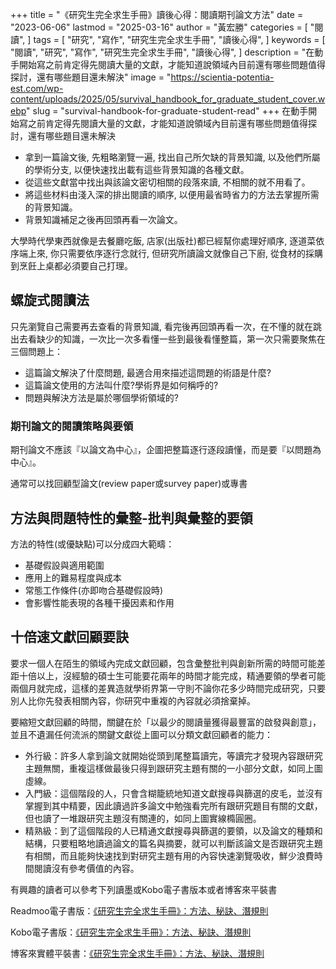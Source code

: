 +++
title = "《研究生完全求生手冊》讀後心得：閱讀期刊論文方法"
date = "2023-06-06"
lastmod = "2025-03-16"
author = "黃宏勝"
categories = [
  "閱讀",
]
tags = [
  "研究",
  "寫作",
  "研究生完全求生手冊",
  "讀後心得",
]
keywords = [
  "閱讀",
  "研究",
  "寫作",
  "研究生完全求生手冊",
  "讀後心得",
]
description = "在動手開始寫之前肯定得先閱讀大量的文獻，才能知道說領域內目前還有哪些問題值得探討，還有哪些題目還未解決"
image = "https://scientia-potentia-est.com/wp-content/uploads/2025/05/survival_handbook_for_graduate_student_cover.webp"
slug = "survival-handbook-for-graduate-student-read"
+++
在動手開始寫之前肯定得先閱讀大量的文獻，才能知道說領域內目前還有哪些問題值得探討，還有哪些題目還未解決

- 拿到一篇論文後, 先粗略瀏覽一遍, 找出自己所欠缺的背景知識, 以及他們所屬的學術分支, 以便快速找出載有這些背景知識的各種文獻。
- 從這些文獻當中找出與該論文密切相關的段落來讀, 不相關的就不用看了。
- 將這些材料由淺入深的排出閱讀的順序, 以便用最省時省力的方法去掌握所需的背景知識。
- 背景知識補足之後再回頭再看一次論文。

大學時代學東西就像是去餐廳吃飯, 店家(出版社)都已經幫你處理好順序, 逐道菜依序端上來, 你只需要依序逐行念就行, 但研究所讀論文就像自己下廚, 從食材的採購到烹飪上桌都必須要自己打理。

## 螺旋式閱讀法

只先瀏覽自己需要再去查看的背景知識, 看完後再回頭再看一次，在不懂的就在跳出去看缺少的知識，一次比一次多看懂一些到最後看懂整篇，第一次只需要聚焦在三個問題上：

- 這篇論文解決了什麼問題, 最適合用來描述這問題的術語是什麼?
- 這篇論文使用的方法叫什麼?學術界是如何稱呼的?
- 問題與解決方法是屬於哪個學術領域的?

### 期刊論文的閱讀策略與要領

期刊論文不應該『以論文為中心』，企圖把整篇逐行逐段讀懂，而是要『以問題為中心』。

通常可以找回顧型論文(review paper或survey paper)或專書

## 方法與問題特性的彙整-批判與彙整的要領

方法的特性(或優缺點)可以分成四大範疇：
- 基礎假設與適用範圍
- 應用上的難易程度與成本
- 常態工作條件(亦即吻合基礎假設時)
- 會影響性能表現的各種干擾因素和作用

## 十倍速文獻回顧要訣

要求一個人在陌生的領域內完成文獻回顧，包含彙整批判與創新所需的時間可能差距十倍以上，沒經驗的碩士生可能要花兩年的時間才能完成，精通要領的學者可能兩個月就完成，這樣的差異造就學術界第一守則不論你花多少時間完成研究，只要別人比你先發表相關內容，你研究中重複的內容就必須捨棄掉。

要縮短文獻回顧的時間，關鍵在於「以最少的閱讀量獲得最豐富的啟發與創意」，並且不遺漏任何流派的關鍵文獻從上圖可以分類文獻回顧者的能力：
- 外行級：許多人拿到論文就開始從頭到尾整篇讀完，等讀完才發現內容跟研究主題無關，重複這樣做最後只得到跟研究主題有關的一小部分文獻，如同上圖虛線。
- 入門級：這個階段的人，只會含糊籠統地知道文獻搜尋與篩選的皮毛，並沒有掌握到其中精要，因此讀過許多論文中勉強看完所有跟研究題目有關的文獻，但也讀了一堆跟研究主題沒有關連的，如同上圖實線橢圓圈。
- 精熟級：到了這個階段的人已精通文獻搜尋與篩選的要領，以及論文的種類和結構，只要粗略地讀過論文的篇名與摘要，就可以判斷該論文是否跟研究主題有相關，而且能夠快速找到對研究主題有用的內容快速瀏覽吸收，鮮少浪費時間閱讀沒有參考價值的內容。

有興趣的讀者可以參考下列讀墨或Kobo電子書版本或者博客來平裝書

Readmoo電子書版：[《研究生完全求生手冊》：方法、秘訣、潛規則](https://moo.im/a/dhyDFU)

Kobo電子書版：[《研究生完全求生手冊》：方法、秘訣、潛規則](https://r10.to/hkrTRj)

博客來實體平裝書：[《研究生完全求生手冊》：方法、秘訣、潛規則](https://www.books.com.tw/exep/assp.php/scientia/products/0010762863?utm_source=scientia&utm_medium=ap-books&utm_content=recommend&utm_campaign=ap-202504)
